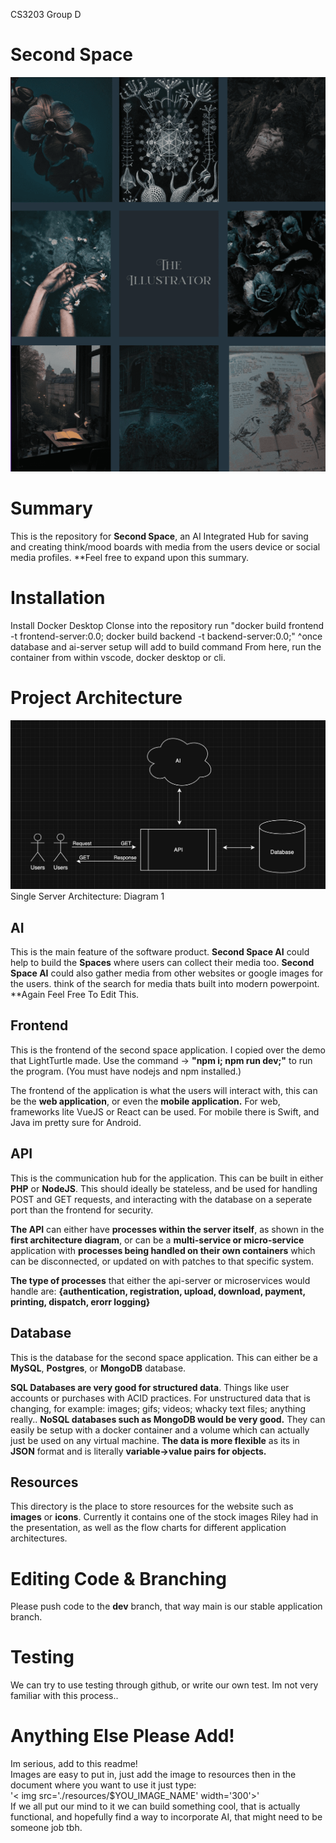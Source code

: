 CS3203 Group D

# Second Space
<img src='./resources/stock_image_01.png'>

# Summary

This is the repository for <b>Second Space</b>, an AI Integrated Hub for saving and creating think/mood boards with media from the users device or social media profiles. **Feel free to expand upon this summary.

# Installation
Install Docker Desktop
Clonse into the repository
run "docker build frontend -t frontend-server:0.0; docker build backend -t backend-server:0.0;"
^once database and ai-server setup will add to build command
From here, run the container from within vscode, docker desktop or cli.

# Project Architecture
<img src='./resources/second_space_architecture_01.png' width="720"> <br>
Single Server Architecture: Diagram 1

## AI

This is the main feature of the software product. <b>Second Space AI</b> could help to build the <b>Spaces</b> where users can collect their media too. <b>Second Space AI</b> could also gather media from other websites or google images for the users. think of the search for media thats built into modern powerpoint. **Again Feel Free To Edit This.

## Frontend

This is the frontend of the second space application. I copied over the demo that LightTurtle made. Use the command -> <b>"npm i; npm run dev;"</b> to run the program. (You must have nodejs and npm installed.)

The frontend of the application is what the users will interact with, this can be the <b>web application</b>, or even the <b>mobile application.</b> For web, frameworks lite VueJS or React can be used. For mobile there is Swift, and Java im pretty sure for Android.

## API

This is the communication hub for the application. This can be built in either <b>PHP</b> or <b>NodeJS</b>. This should ideally be stateless, and be used for handling POST and GET requests, and interacting with the database on a seperate port than the frontend for security.

<b>The API</b> can either have <b>processes within the server itself</b>, as shown in the <b>first architecture diagram</b>, or can be a <b>multi-service or micro-service</b> application with <b>processes being handled on their own containers</b> which can be disconnected, or updated on with patches to that specific system.

<b>The type of processes</b> that either the api-server or microservices would handle are:  <b>{authentication, registration, upload, download, payment, printing, dispatch, erorr logging}</b>

## Database

This is the database for the second space application. This can either be a <b>MySQL</b>, <b>Postgres</b>, or <b>MongoDB</b> database. 

<b>SQL Databases are very good for structured data</b>. Things like user accounts or purchases with ACID practices. For unstructured data that is changing, for example: images; gifs; videos; whacky text files; anything really.. <b>NoSQL databases such as MongoDB would be very good.</b> They can easily be setup with a docker container and a volume which can actually just be used on any virtual machine. <b>The data is more flexible</b> as its in <b>JSON</b> format and is literally <b>variable->value pairs for objects.</b>

## Resources
This directory is the place to store resources for the website such as <b>images</b> or <b>icons</b>. Currently it contains one of the stock images Riley had in the presentation, as well as the flow charts for different application architectures.

# Editing Code & Branching
Please push code to the <b>dev</b> branch, that way main is our stable application branch.

# Testing
We can try to use testing through github, or write our own test. Im not very familiar with this process..

# Anything Else Please Add!
Im serious, add to this readme!<br>
Images are easy to put in, just add the image to resources then in the document where you want to use it just type: <br>
'< img src='./resources/$YOU_IMAGE_NAME' width='300'>'
<br>
If we all put our mind to it we can build something cool, that is actually functional, and hopefully find a way to incorporate AI, that might need to be someone job tbh.

